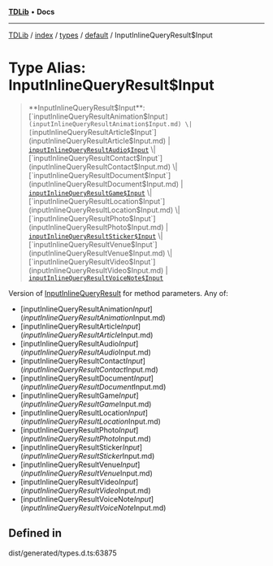 [**TDLib**](../../../../../../README.md) • **Docs**

***

[TDLib](../../../../../../modules.md) / [index](../../../../../README.md) / [types](../../../README.md) / [default](../README.md) / InputInlineQueryResult$Input

# Type Alias: InputInlineQueryResult$Input

> **InputInlineQueryResult$Input**: [`inputInlineQueryResultAnimation$Input`](inputInlineQueryResultAnimation$Input.md) \| [`inputInlineQueryResultArticle$Input`](inputInlineQueryResultArticle$Input.md) \| [`inputInlineQueryResultAudio$Input`](inputInlineQueryResultAudio$Input.md) \| [`inputInlineQueryResultContact$Input`](inputInlineQueryResultContact$Input.md) \| [`inputInlineQueryResultDocument$Input`](inputInlineQueryResultDocument$Input.md) \| [`inputInlineQueryResultGame$Input`](inputInlineQueryResultGame$Input.md) \| [`inputInlineQueryResultLocation$Input`](inputInlineQueryResultLocation$Input.md) \| [`inputInlineQueryResultPhoto$Input`](inputInlineQueryResultPhoto$Input.md) \| [`inputInlineQueryResultSticker$Input`](inputInlineQueryResultSticker$Input.md) \| [`inputInlineQueryResultVenue$Input`](inputInlineQueryResultVenue$Input.md) \| [`inputInlineQueryResultVideo$Input`](inputInlineQueryResultVideo$Input.md) \| [`inputInlineQueryResultVoiceNote$Input`](inputInlineQueryResultVoiceNote$Input.md)

Version of [InputInlineQueryResult](InputInlineQueryResult.md) for method parameters.
Any of:
- [inputInlineQueryResultAnimation$Input](inputInlineQueryResultAnimation$Input.md)
- [inputInlineQueryResultArticle$Input](inputInlineQueryResultArticle$Input.md)
- [inputInlineQueryResultAudio$Input](inputInlineQueryResultAudio$Input.md)
- [inputInlineQueryResultContact$Input](inputInlineQueryResultContact$Input.md)
- [inputInlineQueryResultDocument$Input](inputInlineQueryResultDocument$Input.md)
- [inputInlineQueryResultGame$Input](inputInlineQueryResultGame$Input.md)
- [inputInlineQueryResultLocation$Input](inputInlineQueryResultLocation$Input.md)
- [inputInlineQueryResultPhoto$Input](inputInlineQueryResultPhoto$Input.md)
- [inputInlineQueryResultSticker$Input](inputInlineQueryResultSticker$Input.md)
- [inputInlineQueryResultVenue$Input](inputInlineQueryResultVenue$Input.md)
- [inputInlineQueryResultVideo$Input](inputInlineQueryResultVideo$Input.md)
- [inputInlineQueryResultVoiceNote$Input](inputInlineQueryResultVoiceNote$Input.md)

## Defined in

dist/generated/types.d.ts:63875
